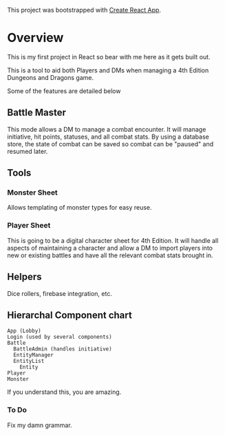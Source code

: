 This project was bootstrapped with [Create React App](https://github.com/facebookincubator/create-react-app).

# Overview
This is my first project in React so bear with me here as it gets built out.

This is a tool to aid both Players and DMs when managing a 4th Edition Dungeons and Dragons game.

Some of the features are detailed below

## Battle Master
This mode allows a DM to manage a combat encounter. It will manage initiative, hit points, statuses, and all combat stats. By using a database store, the state of combat can be saved so combat can be "paused" and resumed later.

## Tools
### Monster Sheet
Allows templating of monster types for easy reuse.

### Player Sheet
This is going to be a digital character sheet for 4th Edition. It will handle all aspects of maintaining a character and allow a DM to import players into new or existing battles and have all the relevant combat stats brought in.

## Helpers
Dice rollers, firebase integration, etc.

## Hierarchal Component chart
```
App (Lobby)
Login (used by several components)
Battle
  BattleAdmin (handles initiative)
  EntityManager
  EntityList
    Entity
Player
Monster
```
If you understand this, you are amazing.

### To Do
Fix my damn grammar.
